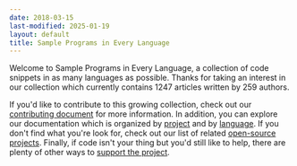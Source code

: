 ```yaml
---
date: 2018-03-15
last-modified: 2025-01-19
layout: default
title: Sample Programs in Every Language
---
```


Welcome to Sample Programs in Every Language, a collection of code snippets in as many languages as possible. Thanks for taking an interest in our collection which currently contains 1247 articles written by 259 authors.

If you'd like to contribute to this growing collection, check out our [contributing document](https://github.com/TheRenegadeCoder/sample-programs/blob/master/.github/CONTRIBUTING.md) for more information. In addition, you can explore our documentation which is organized by [project](/projects) and by [language](/languages). If you don't find what you're look for, check out our list of related [open-source projects](/related). Finally, if code isn't your thing but you'd still like to help, there are plenty of other ways to [support the project](https://therenegadecoder.com/updates/5-ways-you-can-support-the-renegade-coder/).